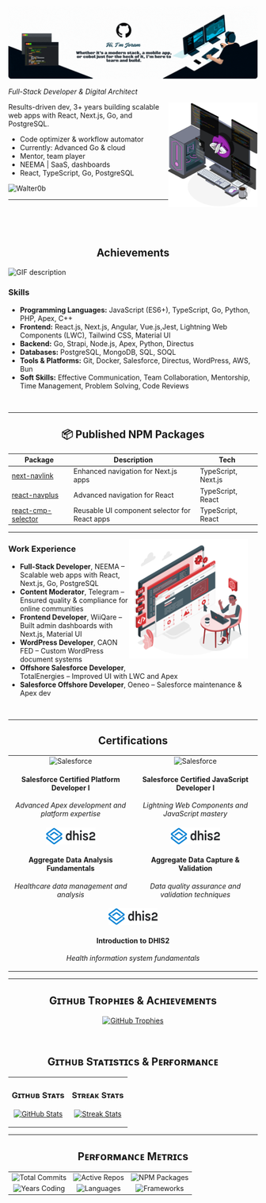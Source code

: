 

![Walter0b Banner](./assets/Banner.gif)

_Full-Stack Developer & Digital Architect_

<div>
  <img align="right" width="36%" src="./assets/Computer%20with%20terminal.svg" alt="Developer at work">
</div>

<p>
Results-driven dev, 3+ years building scalable web apps with React, Next.js, Go, and PostgreSQL.
</p>

- Code optimizer & workflow automator
- Currently: Advanced Go & cloud
- Mentor, team player
- NEEMA | SaaS, dashboards
- React, TypeScript, Go, PostgreSQL

<p>
  <img src="https://komarev.com/ghpvc/?username=Walter0b&label=Profile%20views&color=770677&style=for-the-badge&logo=star" alt="Walter0b" />
</p>

---

<br>
<br>
<br>

<h2 align="center">Achievements</h2> 
<picture>
  <source media="(prefers-color-scheme: dark)" srcset="./assets/Skills_Animation_Dark.gif">
  <source media="(prefers-color-scheme: light)" srcset="./assets/Skills_Animation_White.gif">
  <img align="left" alt="GIF description" src="./assets/Skills_Animation_White.gif">
</picture>
<br />

<h3 align="left">Skills</h3>
<ul>
  <li><b>Programming Languages:</b> JavaScript (ES6+), TypeScript, Go, Python, PHP, Apex, C++</li>
  <li><b>Frontend:</b> React.js, Next.js, Angular, Vue.js,Jest, Lightning Web Components (LWC), Tailwind CSS, Material UI</li>
  <li><b>Backend:</b> Go, Strapi, Node.js, Apex, Python, Directus</li>
  <li><b>Databases:</b> PostgreSQL, MongoDB, SQL, SOQL</li>
  <li><b>Tools & Platforms:</b> Git, Docker, Salesforce, Directus, WordPress, AWS, Bun</li>
  <li><b>Soft Skills:</b> Effective Communication, Team Collaboration, Mentorship, Time Management, Problem Solving, Code Reviews</li>
</ul>

<br clear="left" />

---

<h2 align="center">📦 Published NPM Packages</h2>
<div align="center">

| Package                                                                | Description                                   | Tech                |
| ---------------------------------------------------------------------- | --------------------------------------------- | ------------------- |
| [next-navlink](https://www.npmjs.com/package/next-navlink)             | Enhanced navigation for Next.js apps          | TypeScript, Next.js |
| [react-navplus](https://www.npmjs.com/package/react-navplus)           | Advanced navigation for React                 | TypeScript, React   |
| [react-cmp-selector](https://www.npmjs.com/package/react-cmp-selector) | Reusable UI component selector for React apps | TypeScript, React   |

</div>

---

<img align="right" src="./assets/web-application.png" width="240" alt="Work Experience" style="margin-right:20px; margin-bottom:12px;"/>
<h3>Work Experience</h3>
<ul>
  <li><b>Full-Stack Developer</b>, NEEMA – Scalable web apps with React, Next.js, Go, PostgreSQL</li>
  <li><b>Content Moderator</b>, Telegram – Ensured quality & compliance for online communities</li>
  <li><b>Frontend Developer</b>, WiiQare – Built admin dashboards with Next.js, Material UI</li>
  <li><b>WordPress Developer</b>, CAON FED – Custom WordPress document systems</li>
  <li><b>Offshore Salesforce Developer</b>, TotalEnergies – Improved UI with LWC and Apex</li>
  <li><b>Salesforce Offshore Developer</b>, Oeneo – Salesforce maintenance & Apex dev</li>
</ul>
<br clear="right"/>

---

<h2 align="center">Certifications</h2>
<div align="center">
<table width="100%">
  <tr>
    <td width="50%" align="center">
      <img src="https://upload.wikimedia.org/wikipedia/commons/f/f9/Salesforce.com_logo.svg" width="60" height="40" alt="Salesforce">
      <h4>Salesforce Certified Platform Developer I</h4>
      <p><em>Advanced Apex development and platform expertise</em></p>
    </td>
    <td width="50%" align="center">
      <img src="https://upload.wikimedia.org/wikipedia/commons/f/f9/Salesforce.com_logo.svg" width="60" height="40" alt="Salesforce">
      <h4>Salesforce Certified JavaScript Developer I</h4>
      <p><em>Lightning Web Components and JavaScript mastery</em></p>
    </td>
  </tr>
  <tr>
    <td width="50%" align="center">
      <img src="./assets/DHIS2_logo.svg.png" width="100" height="34" alt="DHIS2">
      <h4>Aggregate Data Analysis Fundamentals</h4>
      <p><em>Healthcare data management and analysis</em></p>
    </td>
    <td width="50%" align="center">
      <img src="./assets/DHIS2_logo.svg.png" width="100" height="34" alt="DHIS2">
      <h4>Aggregate Data Capture & Validation</h4>
      <p><em>Data quality assurance and validation techniques</em></p>
    </td>
  </tr>
  <tr>
    <td colspan="2" align="center">
      <img src="./assets/DHIS2_logo.svg.png" width="100" height="34" alt="DHIS2">
      <h4>Introduction to DHIS2</h4>
      <p><em>Health information system fundamentals</em></p>
    </td>
  </tr>
</table>
</div>

---

<!--Trophies Section-->
<h2 align="center"> Gɪᴛʜᴜʙ Tʀᴏᴘʜɪᴇs & Aᴄʜɪᴇᴠᴇᴍᴇɴᴛs</h2>
<p align="center">
  <a href="https://github.com/Walter0b">
    <picture>
      <source media="(prefers-color-scheme: dark)" srcset="https://github-profile-trophy.vercel.app/?username=Walter0b&no-bg=true&row=2&column=6&margin-w=20&margin-h=20&theme=monokai">
      <source media="(prefers-color-scheme: light)" srcset="https://github-profile-trophy.vercel.app/?username=Walter0b&no-bg=true&row=2&column=6&margin-w=20&margin-h=20">
      <img alt="GitHub Trophies" src="https://github-profile-trophy.vercel.app/?username=Walter0b&no-bg=true&no-frame=true&row=2&column=6&margin-w=20&margin-h=20&theme=monokai">
    </picture>
  </a>
</p>
<br />

<!--Github stats Table-->
<h2 align="center"> Gɪᴛʜᴜʙ Sᴛᴀᴛɪsᴛɪᴄs & Pᴇʀғᴏʀᴍᴀɴᴄᴇ </h2>

<table width="100%">
  <tr>
    <td width="50%">
      <h3 align="center"><strong>Gɪᴛʜᴜʙ Sᴛᴀᴛs</strong></h3>
      <p align="center">
        <a href="https://github.com/Walter0b">
          <img align="center" src="https://github-readme-stats.vercel.app/api?username=Walter0b&count_private=true&show_icons=true&theme=nightowl&bg_color=0,000000,441350&title_color=c56a90&text_color=ffffff&rank_icon=github&hide=prs,issues,contribs&show=reviews,prs_merged,prs_merged_percentage&border_radius=15&cache_seconds=86400" alt="GitHub Stats" />
        </a>
      </p>
    </td>
    <td width="50%">
      <h3 align="center"><strong>Sᴛʀᴇᴀᴋ Sᴛᴀᴛs</strong></h3>
      <p align="center">
        <a href="https://github.com/Walter0b">
          <img align="center" src="https://streak-stats.demolab.com?user=Walter0b&theme=nightowl&background=0,000000,441350&fire=ffeb95&ring=ffeb95&sideNums=ffffff&sideLabels=ffffff&dates=c56a90&currStreakNum=ffffff&border_radius=15&mode=weekly" alt="Streak Stats" />
        </a>
      </p>
    </td>
  </tr>
</table>



---

<!--Performance Metrics-->
<h2 align="center">Pᴇʀғᴏʀᴍᴀɴᴄᴇ Mᴇᴛʀɪᴄs</h2>
<div align="center">
  <table>
    <tr>
      <td align="center"><img src="https://img.shields.io/badge/Total%20Commits-1000+-blue?style=for-the-badge&logo=git&logoColor=white" alt="Total Commits"></td>
      <td align="center"><img src="https://img.shields.io/badge/Active%20Repos-25+-green?style=for-the-badge&logo=github&logoColor=white" alt="Active Repos"></td>
      <td align="center"><img src="https://img.shields.io/badge/NPM%20Packages-3-red?style=for-the-badge&logo=npm&logoColor=white" alt="NPM Packages"></td>
    </tr>
    <tr>
      <td align="center"><img src="https://img.shields.io/badge/Years%20Coding-3+-purple?style=for-the-badge&logo=code&logoColor=white" alt="Years Coding"></td>
      <td align="center"><img src="https://img.shields.io/badge/Languages-10+-orange?style=for-the-badge&logo=programming&logoColor=white" alt="Languages"></td>
      <td align="center"><img src="https://img.shields.io/badge/Frameworks-15+-yellow?style=for-the-badge&logo=framework&logoColor=white" alt="Frameworks"></td>
    </tr>
  </table>
</div>
